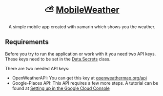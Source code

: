 <div align="center">
  <h1>⛅ <a href="https://speyck.github.io/mobile-weather/">MobileWeather</a></h1>
  A simple mobile app created with xamarin which shows you the weather.
</div>

## Requirements

Before you try to run the application or work with it you need two API keys. 
These keys need to be set in the [Data.Secrets](./MobileWeather/MobileWeather/Data/Secrets.cs) class.

There are two needed API keys:
- OpenWeatherAPI: You can get this key at [openweathermap.org/api](https://openweathermap.org/api)
- Google-Places API: This API requires a few more steps. A tutorial can be found at [Setting up in the Google Cloud Console](https://developers.google.com/maps/documentation/places/web-service/cloud-setup)
